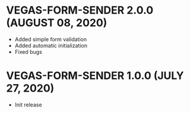 # VEGAS-FORM-SENDER 2.0.0 (AUGUST 08, 2020)
* Added simple form validation
* Added automatic initialization
* Fixed bugs

# VEGAS-FORM-SENDER 1.0.0 (JULY 27, 2020)
* Init release